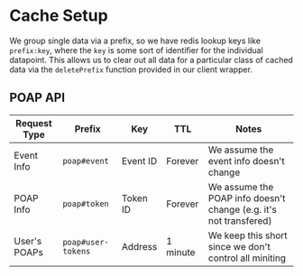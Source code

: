 # Cache Setup

We group single data via a prefix, so we have redis lookup keys like `prefix:key`, where the `key` is some sort of
identifier for the individual datapoint. This allows us to clear out all data for a particular class of cached data
via the `deletePrefix` function provided in our client wrapper.

## POAP API

| Request Type | Prefix             | Key      | TTL      | Notes                                                             |
| ------------ | ------------------ | -------- | -------- | ----------------------------------------------------------------- |
| Event Info   | `poap#event`       | Event ID | Forever  | We assume the event info doesn't change                           |
| POAP Info    | `poap#token`       | Token ID | Forever  | We assume the POAP info doesn't change (e.g. it's not transfered) |
| User's POAPs | `poap#user-tokens` | Address  | 1 minute | We keep this short since we don't control all miniting            |
